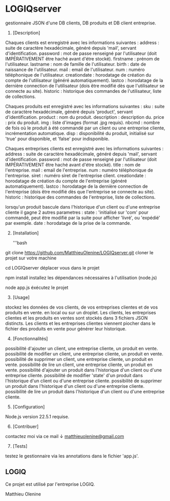 # LOGIQserver

gestionnaire JSON d'une DB clients, DB produits et DB client entreprise.

1. [Description]

Chaques clients est enregistré avec les informations suivantes : 
    address         :   suite de caractère hexadécimale, généré depuis 'mail', servant d'identification.
    password        :   mot de passe renseigné par l'utilisateur (doit IMPÉRATIVEMENT être haché avant d'étre stocké).
    firstname       :   prénom de l'utilisateur.
    lastname        :   nom de famille de l'utilisateur.
    birth           :   date de naissance de l'utilisateur.
    mail            :   email de l'utilisateur.
    num             :   numéro téléphonique de l'utilisateur.
    creationdate    :   horodatage de création du compte de l'utilisateur (généré automatiquement).
    lastco          :   horodatage de la dernière connection de l'utilisateur (dois être modifié dès que l'utilisateur se connecte au site).
    historic        :   historique des commandes de l'utilisateur, liste de collections.
    
Chaques produits est enregistré avec les informations suivantes : 
    sku             :   suite de caractère hexadécimale, généré depuis 'product', servant d'identification.
    product         :   nom du produit.
    description     :   description du.
    price           :   prix du produit.
    img             :   liste d'images (format .jpg requis).
    nbcmd           :   nombre de fois où le produit à été commandé par un client ou une entreprise cliente, incrémentation automatique.
    disp            :   disponibilité du produit, initialisé sur 'true' pour disponible, et 'false' pour indisponible.

Chaques entreprises clients est enregistré avec les informations suivantes : 
    address         :   suite de caractère hexadécimale, généré depuis 'mail', servant d'identification.
    password        :   mot de passe renseigné par l'utilisateur (doit IMPÉRATIVEMENT être haché avant d'étre stocké).
    title           :   nom de l'entreprise.
    mail            :   email de l'entreprise.
    num             :   numéro téléphonique de l'entreprise.
    siret           :   numéro siret de l'entreprise client.
    creationdate    :   horodatage de création du compte de l'entreprise (généré automatiquement).
    lastco          :   horodatage de la dernière connection de l'entreprise (dois être modifié dès que l'entreprise se connecte au site).
    historic        :   historique des commandes de l'entreprise, liste de collections.

lorsqu'un produit bascule dans l'historique d'un client ou d'une entreprise cliente il gagne 2 autres parametres :
    state           :   'initialisé sur 'com' pour commandé, peut être modifié par la suite pour afficher 'livré', ou 'expédié' par exemple.
    date            :   horodatage de la prise de la commande.

2. [Installation]

    '''bash
    
git clone https://github.com/MatthieuOlenine/LOGIQserver.git    cloner le projet sur votre machine

cd LOGIQserver                                                  déplacer vous dans le projet

npm install                                                     installez les dépendances nécessaires à l'utilisation (node.js)

node app.js                                                     éxécutez le projet

3. [Usage]

stockez les données de vos clients, de vos entreprises clientes et de vos produits en vente. en local ou sur un droplet.
Les clients, les entreprises clientes et les produits en ventes sont stockés dans 3 fichiers JSON distincts.
Les clients et les entreprises clientes viennent piocher dans le fichier des produits en vente pour générer leur historique.

4. [Fonctionnalités]

possibilité d'ajouter un client, une entreprise cliente, un produit en vente.
possibilité de modifier un client, une entreprise cliente, un produit en vente.
possibilité de supprimer un client, une entreprise cliente, un produit en vente.
possibilité de lire un client, une entreprise cliente, un produit en vente.
possibilité d'ajouter un produit dans l'historique d'un client ou d'une entreprise cliente.
possibilité de modifier 'state' d'un produit dans l'historique d'un client ou d'une entreprise cliente.
possibilité de supprimer un produit dans l'historique d'un client ou d'une entreprise cliente.
possibilité de lire un produit dans l'historique d'un client ou d'une entreprise cliente.

5. [Configuration]

Node.js version 22.5.1 requise.

6. [Contribuer]

contactez moi via ce mail ↓
matthieuolenine@gmail.com

7. [Tests]

testez le gestionnaire via les annotations dans le fichier 'app.js'.

## LOGIQ

Ce projet est utilisé par l'entreprise LOGIQ.

Matthieu Olenine

